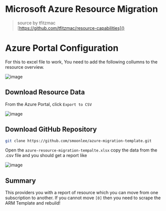# Microsoft Azure Resource Migration

> source by tfitzmac \
> [https://github.com/tfitzmac/resource-capabilities]()

# Azure Portal Configuration
For this to excel file to work, You need to add the following collumns to the resource overview.

![image](https://github.com/smoonlee/azure-migration-template/assets/22956963/5f3bda61-2df1-4404-bcb5-efd81d33035c)

## Download Resource Data
From the Azure Portal, click `Export to CSV`

![image](https://github.com/smoonlee/azure-migration-template/assets/22956963/b19ff54d-26de-4fde-aef2-02df96e70c6f)

## Download GitHub Repository

``` bash
git clone https://github.com/smoonlee/azure-migration-template.git
```
Open the `azure-resource-migration-tempalte.xlsx` copy the data from the .csv file and you should get a report like

![image](https://github.com/smoonlee/azure-migration-template/assets/22956963/a74386b3-e22b-4daa-a7ca-d00db03d3908)

## Summary
This providers you with a report of resource which you can move from one subscription to another. If you cannot move `[0]` then you need to scrape the ARM Template and rebuild! 
